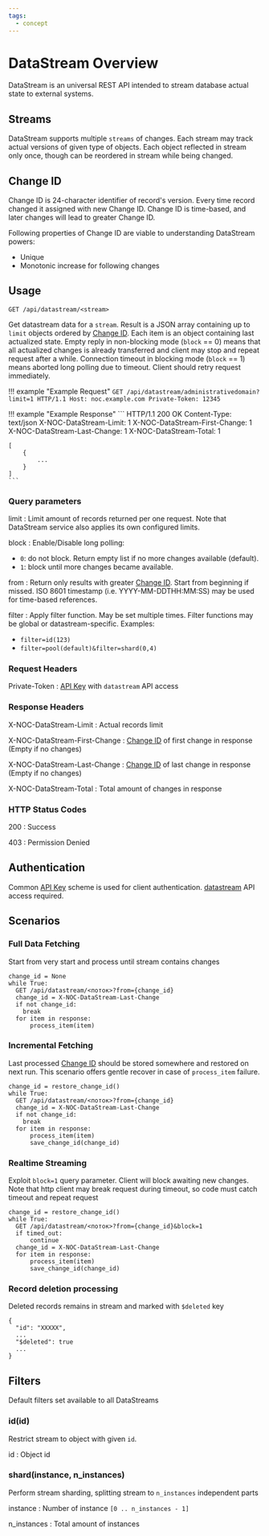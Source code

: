 ```yaml
---
tags:
  - concept
---
```

# DataStream Overview

DataStream is an universal REST API intended to stream database actual state
to external systems.

## Streams

DataStream supports multiple `streams` of changes. Each stream
may track actual versions of given type of objects. Each object
reflected in stream only once, though can be reordered in stream
while being changed.

## Change ID

Change ID is 24-character identifier of record's version. Every time
record changed it assigned with new Change ID. Change ID is time-based,
and later changes will lead to greater Change ID.

Following properties of Change ID are viable to understanding DataStream
powers:

- Unique
- Monotonic increase for following changes

## Usage

```
GET /api/datastream/<stream>
```

Get datastream data for a `stream`. Result is a JSON array containing
up to `limit` objects ordered by [Change ID](#change-id).
Each item is an object containing last actualized state.
Empty reply in non-blocking mode (`block` == 0) means that all actualized
changes is already transferred and client may stop and repeat request
after a while.
Connection timeout in blocking mode (`block` == 1) means aborted long polling
due to timeout. Client should retry request immediately.

<!-- prettier-ignore -->
!!! example "Example Request"
    ```
    GET /api/datastream/administrativedomain?limit=1 HTTP/1.1
    Host: noc.example.com
    Private-Token: 12345
    ```

<!-- prettier-ignore -->
!!! example "Example Response"
    ```
    HTTP/1.1 200 OK
    Content-Type: text/json
    X-NOC-DataStream-Limit: 1
    X-NOC-DataStream-First-Change: 1
    X-NOC-DataStream-Last-Change: 1
    X-NOC-DataStream-Total: 1

    [
        {
            ...
        }
    ]
    ```

### Query parameters

limit
: Limit amount of records returned per one request. Note
  that DataStream service also applies its own configured limits.

block
: Enable/Disable long polling:
  - `0`: do not block. Return empty list if no more changes available (default).
  - `1`: block until more changes became available.

from
: Return only results with greater [Change ID](#change-id).
  Start from beginning if missed.
  ISO 8601 timestamp (i.e. YYYY-MM-DDTHH:MM:SS) may be used for time-based references.

filter
: Apply filter function. May be set multiple times.
  Filter functions may be global or datastream-specific. Examples:
  - `filter=id(123)`
  - `filter=pool(default)&filter=shard(0,4)`

### Request Headers

Private-Token
: [API Key](../../../user/reference/concepts/apikey/index.md) with `datastream` API access

### Response Headers

X-NOC-DataStream-Limit
: Actual records limit

X-NOC-DataStream-First-Change
: [Change ID](#change-id) of first change in response (Empty if no changes)

X-NOC-DataStream-Last-Change
: [Change ID](#change-id) of last change in response (Empty if no changes)

X-NOC-DataStream-Total
: Total amount of changes in response

### HTTP Status Codes

200
: Success

403
: Permission Denied

## Authentication

Common [API Key](../../../user/reference/concepts/apikey/index.md) scheme is used for client authentication.
[datastream](../../../user/reference/concepts/apikey/index.md#datastream-api) API access required.

## Scenarios

### Full Data Fetching

Start from very start and process until stream contains changes

```
change_id = None
while True:
  GET /api/datastream/<поток>?from={change_id}
  change_id = X-NOC-DataStream-Last-Change
  if not change_id:
    break
  for item in response:
      process_item(item)
```

### Incremental Fetching

Last processed [Change ID](#change-id) should
be stored somewhere and restored on next run. This scenario
offers gentle recover in case of `process_item` failure.

```
change_id = restore_change_id()
while True:
  GET /api/datastream/<поток>?from={change_id}
  change_id = X-NOC-DataStream-Last-Change
  if not change_id:
    break
  for item in response:
      process_item(item)
      save_change_id(change_id)
```

### Realtime Streaming

Exploit `block=1` query parameter. Client will block awaiting new
changes. Note that http client may break request during timeout,
so code must catch timeout and repeat request

```
change_id = restore_change_id()
while True:
  GET /api/datastream/<поток>?from={change_id}&block=1
  if timed_out:
      continue
  change_id = X-NOC-DataStream-Last-Change
  for item in response:
      process_item(item)
      save_change_id(change_id)
```

### Record deletion processing

Deleted records remains in stream and marked with `$deleted` key

```
{
  "id": "XXXXX",
  ...
  "$deleted": true
  ...
}
```

## Filters

Default filters set available to all DataStreams

### id(id)

Restrict stream to object with given `id`.

id
: Object id

### shard(instance, n_instances)
Perform stream sharding, splitting stream to `n_instances`
independent parts

instance
: Number of instance `[0 .. n_instances - 1]`

n_instances
: Total amount of instances
